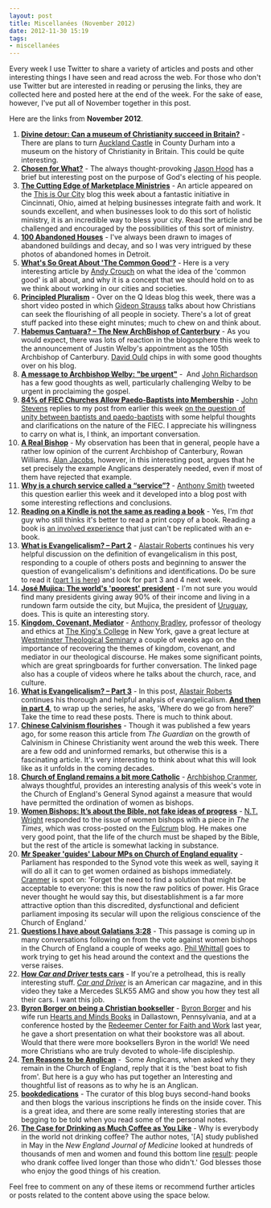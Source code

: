 ```yaml
---
layout: post
title: Miscellanées (November 2012)
date: 2012-11-30 15:19
tags:
- miscellanées
---
```

<p>Every week I use Twitter to share a variety of articles and posts and other interesting things I have seen and read across the web. For those who don't use Twitter but are interested in reading or perusing the links, they are collected here and posted here at the end of the week. For the sake of ease, however, I've put all of November together in this post.</p>
<p>Here are the links from <strong>November 2012</strong>.</p>
<ol>
<li><a href="http://www.economist.com/news/books-and-arts/21565143-can-museum-christianity-succeed-britain-divine-detour" target="_blank"><strong>Divine detour: Can a museum of Christianity succeed in Britain?</strong></a> - There are plans to turn <a href="http://en.wikipedia.org/wiki/Auckland_Castle" target="_blank">Auckland Castle</a> in County Durham into a museum on the history of Christianity in Britain. This could be quite interesting.</li>
<li><a href="http://www.saet-online.org/chosen-for-what/11/" target="_blank"><strong>Chosen for What?</strong></a> - The always thought-provoking <a href="http://twitter.com/jasonbhood" target="_blank">Jason Hood</a> has a brief but interesting post on the purpose of God's electing of his people.</li>
<li><a href="http://www.christianitytoday.com/ct/2012/november/cutting-edge-of-marketplace-ministries.html?paging=off&amp;buffer_share=46210&amp;utm_source=buffer" target="_blank"><strong>The Cutting Edge of Marketplace Ministries</strong></a> - An article appeared on the <a href="http://twitter.com/ct_city" target="_blank">This is Our City</a> blog this week about a fantastic initiative in Cincinnati, Ohio, aimed at helping businesses integrate faith and work. It sounds excellent, and when businesses look to do this sort of holistic ministry, it is an incredible way to bless your city. Read the article and be challenged and encouraged by the possibilities of this sort of ministry.</li>
<li><a href="http://www.100abandonedhouses.com/" target="_blank"><strong>100 Abandoned Houses</strong></a> - I've always been drawn to images of abandoned buildings and decay, and so I was very intrigued by these photos of abandoned homes in Detroit.</li>
<li><a href="http://www.christianitytoday.com/ct/2012/november/whats-so-great-about-common-good.html?paging=off&amp;buffer_share=2dde6&amp;utm_source=buffer" target="_blank"><strong>What's So Great About 'The Common Good'?</strong></a> - Here is a very interesting article by <a href="http://twitter.com/ahc" target="_blank">Andy Crouch</a> on what the idea of the 'common good' is all about, and why it is a concept that we should hold on to as we think about working in our cities and societies.</li>
<li><a href="http://www.qideas.org/video/principle-pluralism.aspx" target="_blank"><strong>Principled Pluralism</strong></a> - Over on the Q Ideas blog this week, there was a short video posted in which <a href="http://twitter.com/gideonstrauss" target="_blank">Gideon Strauss</a> talks about how Christians can seek the flourishing of all people in society. There's a lot of great stuff packed into these eight minutes; much to chew on and think about.</li>
<li><a href="http://davidould.net/?p=5080&amp;buffer_share=d6a92&amp;utm_source=buffer" target="_blank"><strong>Habemus Cantuara? &ndash; The New ArchBishop of Canterbury</strong></a> - As you would expect, there was lots of reaction in the blogosphere this week to the announcement of Justin Welby's appointment as the 105th Archbishop of Canterbury. <a href="http://twitter.com/davidould" target="_blank">David Ould</a> chips in with some good thoughts over on his blog.</li>
<li><a href="http://ugleyvicar.blogspot.co.uk/2012/11/a-message-to-archbishop-welby-be-urgent.html" target="_blank"><strong>A message to Archbishop Welby: "be urgent"</strong></a> -&nbsp; And <a href="http://twitter.com/ugleyvicar" target="_blank">John Richardson</a> has a few good thoughts as well, particularly challenging Welby to be urgent in proclaiming the gospel.</li>
<li><a href="http://www.john-stevens.com/2012/11/responding-to-jake-belder-84-of-fiec.html" target="_blank"><strong>84% of FIEC Churches Allow Paedo-Baptists into Membership</strong></a> - <a href="http://twitter.com/_JohnStevens" target="_blank">John Stevens</a> replies to my post from earlier this week <a href="http://jakebelder.com/bring-baptists-and-paedo-baptists-together-66975" target="_blank">on the question of unity between baptists and paedo-baptists</a> with some helpful thoughts and clarifications on the nature of the FIEC. I appreciate his willingness to carry on what is, I think, an important conversation.</li>
<li><a href="http://www.theamericanconservative.com/jacobs/a-real-bishop/" target="_blank"><strong>A Real Bishop</strong></a> - My observation has been that in general, people have a rather low opinion of the current Archbishop of Canterbury, Rowan Williams. <a href="http://twitter.com/ayjay" target="_blank">Alan Jacobs</a>, however, in this interesting post, argues that he set precisely the example Anglicans desperately needed, even if most of them have rejected that example.</li>
<li><a href="http://www.anthonysmith.me.uk/2012/11/13/why-is-a-church-service-called-a-service/" target="_blank"><strong>Why is a church service called a &ldquo;service&rdquo;?</strong></a> - <a href="http://twitter.com/anthonyjsmith" target="_blank">Anthony Smith</a> tweeted this question earlier this week and it developed into a blog post with some interesting reflections and conclusions.&nbsp;</li>
<li><a href="http://www.slate.com/articles/arts/culturebox/2012/11/reading_on_a_kindle_is_not_the_same_as_reading_a_book.single.html" target="_blank"><strong>Reading on a Kindle is not the same as reading a book</strong></a> - Yes, I'm <em>that</em> guy who still thinks it's better to read a print copy of a book. Reading a book is <a href="http://jakebelder.com/on-kindles-and-things-tangible" target="_blank">an involved experience</a> that just can't be replicated with an e-book.</li>
<li><a href="http://alastairadversaria.wordpress.com/2012/11/16/what-is-evangelicalism-part-2/" target="_blank"><strong>What is Evangelicalism? &ndash; Part 2</strong></a> - <a href="http://twitter.com/zugzwanged" target="_blank">Alastair Roberts</a> continues his very helpful discussion on the definition of evangelicalism in this post, responding to a couple of others posts and beginning to answer the question of evangelicalism's definitions and identifications. Do be sure to read it (<a href="http://alastairadversaria.wordpress.com/2012/10/26/what-is-evangelicalism-part-1/" target="_blank">part 1 is here</a>) and look for part 3 and 4 next week.</li>
<li><strong><a href="http://www.bbc.co.uk/news/magazine-20243493" target="_blank">Jos&eacute; Mujica: The world's 'poorest' president</a></strong> - I'm not sure you would find many presidents giving away 90% of their income and living in a rundown farm outside the city, but Mujica, the president of <a href="http://en.wikipedia.org/wiki/Uruguay" target="_blank">Uruguay</a>, does. This is quite an interesting story.</li>
<li><a href="http://www.wts.edu/stayinformed/view.html?id=1409" target="_blank"><strong>Kingdom, Covenant, Mediator</strong></a> - <a href="http://twitter.com/drantbradley" target="_blank">Anthony Bradley</a>, professor of theology and ethics at <a href="http://www.tkc.edu/" target="_blank">The King's College</a> in New York, gave a great lecture at <a href="http://www.wts.edu/" target="_blank">Westminster Theological Seminary</a> a couple of weeks ago on the importance of recovering the themes of kingdom, covenant, and mediator in our theological discourse. He makes some significant points, which are great springboards for further conversation. The linked page also has a couple of videos where he talks about the church, race, and culture.</li>
<li><a href="http://alastairadversaria.wordpress.com/2012/11/16/what-is-evangelicalism-part-3/" target="_blank"><strong>What is Evangelicalism? &ndash; Part 3</strong></a> - In this post, <a href="http://twitter.com/zugzwanged" target="_blank">Alastair Roberts</a> continues his thorough and helpful analysis of evangelicalism. <a href="http://alastairadversaria.wordpress.com/2012/11/17/what-is-evangelicalism-part-4/" target="_blank"><strong>And then in part 4</strong></a>, to wrap up the series, he asks, 'Where do we go from here?' Take the time to read these posts. There is much to think about.</li>
<li><a href="http://www.guardian.co.uk/commentisfree/andrewbrown/2009/may/27/china-calvin-christianity" target="_blank"><strong>Chinese Calvinism flourishes</strong></a> - Though it was published a few years ago, for some reason this article from <em>The Guardian</em> on the growth of Calvinism in Chinese Christianity went around the web this week. There are a few odd and uninformed remarks, but otherwise this is a fascinating article. It's very interesting to think about what this will look like as it unfolds in the coming decades.</li>
<li><a href="http://archbishop-cranmer.blogspot.co.uk/2012/11/church-of-england-remains-bit-more.html" target="_blank"><strong>Church of England remains a bit more Catholic</strong></a> - <a href="http://twitter.com/His_Grace" target="_blank">Archbishop Cranmer</a>, always thoughtful, provides an interesting analysis of this week's vote in the Church of England's General Synod against a measure that would have permitted the ordination of women as bishops.&nbsp;</li>
<li><a href="http://www.fulcrum-anglican.org.uk/page.cfm?ID=759&amp;buffer_share=745a7&amp;utm_source=buffer" target="_blank"><strong>Women Bishops: It&rsquo;s about the Bible, not fake ideas of progress</strong></a> - <a href="https://twitter.com/profntwright" target="_blank">N.T. Wright</a> responded to the issue of women bishops with a piece in <em>The Times</em>, which was cross-posted on the <a href="http://www.fulcrum-anglican.org.uk/index.cfm" target="_blank">Fulcrum</a> blog. He makes one very good point, that the life of the church must be shaped by the Bible, but the rest of the article is somewhat lacking in substance.</li>
<li><a href="http://archbishop-cranmer.blogspot.co.uk/2012/11/mr-speaker-guides-labour-mps-on-church.html" target="_blank"><strong>Mr Speaker 'guides' Labour MPs on Church of England equality</strong></a> - Parliament has responded to the Synod vote this week as well, saying it will do all it can to get women ordained as bishops immediately. <a href="http://twitter.com/His_Grace" target="_blank">Cranmer</a> is spot on: 'Forget the need to find a solution that might be acceptable to everyone:  this is now the raw politics of power. His Grace never thought he would  say this, but disestablishment is a far more attractive option than  this discredited, dysfunctional and deficient parliament imposing its  secular will upon the religious conscience of the Church of England.'</li>
<li><a href="http://www.thesimplepastor.co.uk/questions-i-have-about-galatians-328/" target="_blank"><strong>Questions I have about Galatians 3:28</strong></a> - This passage is coming up in many conversations following on from the vote against women bishops in the Church of England a couple of weeks ago. <a href="http://twitter.com/simplepastor" target="_blank">Phil Whittall</a> goes to work trying to get his head around the context and the questions the verse raises.</li>
<li><a href="http://www.youtube.com/watch?v=5J1ICrK36RI" target="_blank"><strong>How <em>Car and Driver</em> tests cars</strong></a> - If you're a petrolhead, this is really interesting stuff. <a href="http://www.caranddriver.com" target="_blank"><em>Car and Driver</em></a> is an American car magazine, and in this video they take a Mercedes SLK55 AMG and show you how they test all their cars. I want this job.</li>
<li><a href="http://vimeo.com/33299439" target="_blank"><strong>Byron Borger on being a Christian bookseller</strong></a> - <a href="http://twitter.com/byronborger" target="_blank">Byron Borger</a> and his wife run <a href="http://www.heartsandmindsbooks.com/" target="_blank">Hearts and Minds Books</a> in Dallastown, Pennsylvania, and at a conference hosted by the <a href="http://www.faithandwork.org/" target="_blank">Redeemer Center for Faith and Work</a> last year, he gave a short presentation on what their bookstore was all about. Would that there were more booksellers Byron in the world! We need more Christians who are truly devoted to whole-life discipleship.</li>
<li><a href="http://freelanceanglican.blogspot.com.au/2012/11/ten-reasons-to-be-anglican.html" target="_blank"><strong>Ten Reasons to be Anglican</strong></a> -&nbsp; Some Anglicans, when asked why they remain in the Church of England, reply that it is the 'best boat to fish from'. But here is a guy who has put together an Interesting and thoughtful list of reasons as to why he is an Anglican.</li>
<li><a href="http://bookdedications.wordpress.com/" target="_blank"><strong>bookdedications</strong></a> - The curator of this blog buys second-hand books and then blogs the various inscriptions he finds on the inside cover. This is a great idea, and there are some really interesting stories that are begging to be told when you read some of the personal notes.</li>
<li><a href="http://www.theatlantic.com/health/archive/2012/11/the-case-for-drinking-as-much-coffee-as-you-like/265693/" target="_blank"><strong>The Case for Drinking as Much Coffee as You Like</strong></a> - Why is everybody in the world not drinking coffee? The author notes, '[A] study published in May in the <em>New England Journal of Medicine</em> looked at hundreds of thousands of men and     women and found this bottom line <a href="http://www.nejm.org/doi/full/10.1056/NEJMoa1112010?query=featured_home&amp;&amp;">result</a>: people who drank     coffee lived longer than those who didn't.' God blesses those who enjoy the good things of his creation.</li>
</ol>

Feel free to comment on any of these items or recommend further                    articles     or posts related to the content above using  the      space              below.
